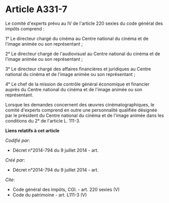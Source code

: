 # Article A331-7

Le comité d'experts prévu au IV de l'article 220 sexies du code général des impôts comprend : 

1° Le directeur chargé du cinéma au Centre national du cinéma et de l'image animée ou son représentant ; 

2° Le directeur chargé de l'audiovisuel au Centre national du cinéma et de l'image animée ou son représentant ; 

3° Le directeur chargé des affaires financières et juridiques au Centre national du cinéma et de l'image animée ou son
représentant ; 

4° Le chef de la mission de contrôle général économique et financier auprès du Centre national du cinéma et de l'image animée
ou son représentant. 

Lorsque les demandes concernent des œuvres cinématographiques, le comité d'experts comprend en outre une personnalité
qualifiée désignée par le président du Centre national du cinéma et de l'image animée dans les conditions du 2° de l'article
L. 111-3.

**Liens relatifs à cet article**

_Codifié par_:

  - Décret n°2014-794 du 9 juillet 2014 - art.

_Créé par_:

  - Décret n°2014-794 du 9 juillet 2014 - art.

_Cite_:

  - Code général des impôts, CGI. - art. 220 sexies (V)
  - Code du patrimoine - art. L111-3 (V)
